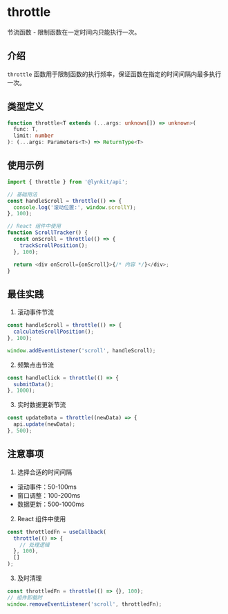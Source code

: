 # throttle

节流函数 - 限制函数在一定时间内只能执行一次。

## 介绍

`throttle` 函数用于限制函数的执行频率，保证函数在指定的时间间隔内最多执行一次。

## 类型定义

```typescript
function throttle<T extends (...args: unknown[]) => unknown>(
  func: T,
  limit: number
): (...args: Parameters<T>) => ReturnType<T>
```

## 使用示例

```typescript
import { throttle } from '@lynkit/api';

// 基础用法
const handleScroll = throttle(() => {
  console.log('滚动位置:', window.scrollY);
}, 100);

// React 组件中使用
function ScrollTracker() {
  const onScroll = throttle(() => {
    trackScrollPosition();
  }, 100);

  return <div onScroll={onScroll}>{/* 内容 */}</div>;
}
```

## 最佳实践

1. 滚动事件节流
```typescript
const handleScroll = throttle(() => {
  calculateScrollPosition();
}, 100);

window.addEventListener('scroll', handleScroll);
```

2. 频繁点击节流
```typescript
const handleClick = throttle(() => {
  submitData();
}, 1000);
```

3. 实时数据更新节流
```typescript
const updateData = throttle((newData) => {
  api.update(newData);
}, 500);
```

## 注意事项

1. 选择合适的时间间隔
- 滚动事件：50-100ms
- 窗口调整：100-200ms
- 数据更新：500-1000ms

2. React 组件中使用
```typescript
const throttledFn = useCallback(
  throttle(() => {
    // 处理逻辑
  }, 100),
  []
);
```

3. 及时清理
```typescript
const throttledFn = throttle(() => {}, 100);
// 组件卸载时
window.removeEventListener('scroll', throttledFn);
``` 